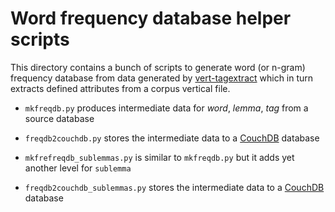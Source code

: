 # Word frequency database helper scripts

This directory contains a bunch of scripts to generate word (or n-gram)
frequency database from data generated by [vert-tagextract](https://github.com/czcorpus/vert-tagextract) which in turn extracts defined attributes from a corpus
vertical file.

* `mkfreqdb.py` produces intermediate data for *word*, *lemma*, *tag* from a source database
* `freqdb2couchdb.py` stores the intermediate data to a [CouchDB](http://couchdb.apache.org/) database


* `mkfrefreqdb_sublemmas.py` is similar to `mkfreqdb.py` but it adds yet another level for `sublemma`
* `freqdb2couchdb_sublemmas.py` stores the intermediate data to a [CouchDB](http://couchdb.apache.org/) database
